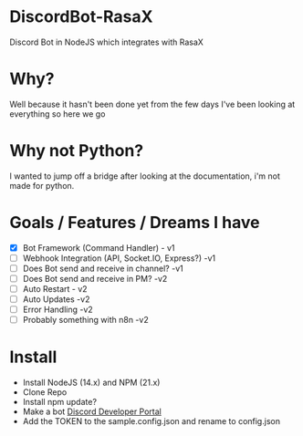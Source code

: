 # DiscordBot-RasaX
Discord Bot in NodeJS which integrates with RasaX

# Why?
Well because it hasn't been done yet from the few days I've been looking at everything so here we go

# Why not Python?
I wanted to jump off a bridge after looking at the documentation, i'm not made for python.

# Goals / Features / Dreams I have
- [x] Bot Framework (Command Handler) - v1
- [ ] Webhook Integration (API, Socket.IO, Express?) -v1
- [ ] Does Bot send and receive in channel? -v1
- [ ] Does Bot send and receive in PM? -v2
- [ ] Auto Restart - v2
- [ ] Auto Updates -v2
- [ ] Error Handling -v2
- [ ] Probably something with n8n -v2
  
# Install
- Install NodeJS (14.x) and NPM (21.x)
- Clone Repo
- Install npm update?
- Make a bot [Discord Developer Portal](https://discord.com/developers/applications) 
- Add the TOKEN to the sample.config.json and rename to config.json
